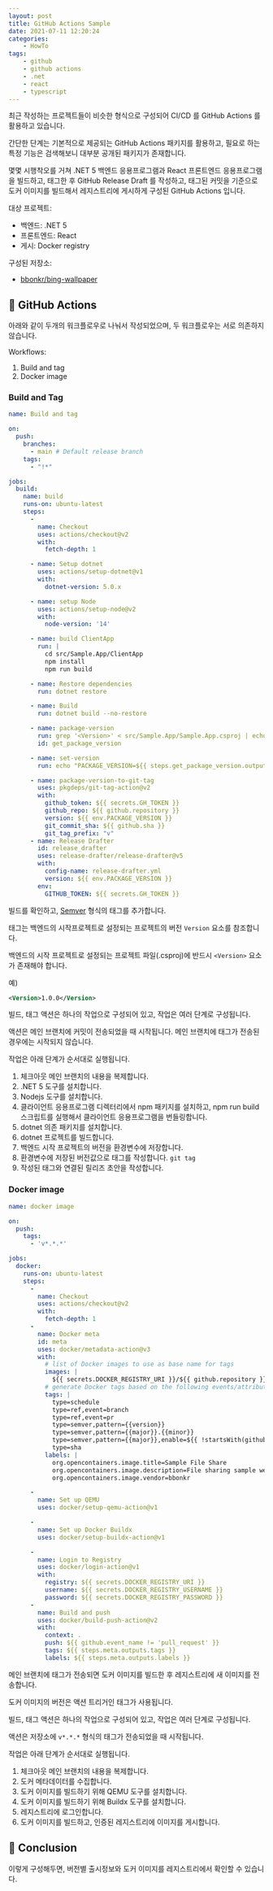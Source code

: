 ```yaml
---
layout: post
title: GitHub Actions Sample
date: 2021-07-11 12:20:24
categories:
    - HowTo
tags:
    - github
    - github actions
    - .net
    - react
    - typescript
---
```


최근 작성하는 프로젝트들이 비슷한 형식으로 구성되어 CI/CD 를 GitHub Actions 를 활용하고 있습니다.

간단한 단계는 기본적으로 제공되는 GitHub Actions 패키지를 활용하고, 필요로 하는 특정 기능은 검색해보니 대부분 공개된 패키지가 존재합니다.

몇몇 시행착오를 거쳐 .NET 5 백엔드 응용프로그램과 React 프론트엔드 응용프로그램을 빌드하고, 태그한 후 GitHub Release Draft 를 작성하고, 태그된 커밋을 기준으로 도커 이미지를 빌드해서 레지스트리에 게시하게 구성된 GitHub Actions 입니다.

대상 프로젝트:

- 백엔드: .NET 5
- 프론트엔드: React
- 게시: Docker registry



구성된 저장소:

- [bbonkr/bing-wallpaper](https://github.com/bbonkr/bing-wallpaper)


## 📢 GitHub Actions

아래와 같이 두개의 워크플로우로 나눠서 작성되었으며, 두 워크플로우는 서로 의존하지 않습니다.

Workflows:
1. Build and tag
2. Docker image


### Build and Tag

```yaml
name: Build and tag

on:
  push:
    branches:
      - main # Default release branch
    tags:
      - "!*"

jobs:
  build:
    name: build
    runs-on: ubuntu-latest
    steps:
      -
        name: Checkout
        uses: actions/checkout@v2
        with:
          fetch-depth: 1

      - name: Setup dotnet
        uses: actions/setup-dotnet@v1
        with:
          dotnet-version: 5.0.x

      - name: setup Node
        uses: actions/setup-node@v2
        with:
          node-version: '14'

      - name: build ClientApp
        run: |
          cd src/Sample.App/ClientApp
          npm install
          npm run build

      - name: Restore dependencies
        run: dotnet restore

      - name: Build
        run: dotnet build --no-restore

      - name: package-version
        run: grep '<Version>' < src/Sample.App/Sample.App.csproj | echo "::set-output name=version::$(sed 's/.*<Version>\(.*\)<\/Version>/\1/')"
        id: get_package_version

      - name: set-version  
        run: echo "PACKAGE_VERSION=${{ steps.get_package_version.outputs.version }}" >> $GITHUB_ENV

      - name: package-version-to-git-tag
        uses: pkgdeps/git-tag-action@v2
        with:
          github_token: ${{ secrets.GH_TOKEN }}
          github_repo: ${{ github.repository }}
          version: ${{ env.PACKAGE_VERSION }}
          git_commit_sha: ${{ github.sha }}
          git_tag_prefix: "v"
      - name: Release Drafter
        id: release_drafter
        uses: release-drafter/release-drafter@v5
        with:
          config-name: release-drafter.yml
          version: ${{ env.PACKAGE_VERSION }}
        env:
          GITHUB_TOKEN: ${{ secrets.GH_TOKEN }}

```

빌드를 확인하고, [Semver](https://semver.org) 형식의 태그를 추가합니다.

태그는 백엔드의 시작프로젝트로 설정되는 프로젝트의 버전 `Version` 요소를 참조합니다. 

백엔드의 시작 프로젝트로 설정되는 프로젝트 파일(.csproj)에 반드시 `<Version>` 요소가 존재해야 합니다.

예) 
```xml
<Version>1.0.0</Version>
```

빌드, 태그 액션은 하나의 작업으로 구성되어 있고, 작업은 여러 단계로 구성됩니다.

액션은 메인 브랜치에 커밋이 전송되었을 때 시작됩니다.
메인 브랜치에 태그가 전송된 경우에는 시작되지 않습니다.

작업은 아래 단계가 순서대로 실행됩니다.

1. 체크아웃
   메인 브랜치의 내용을 복제합니다.
2. .NET 5 도구를 설치합니다.
3. Nodejs 도구를 설치합니다.
4. 클라이언트 응용프로그램 디렉터리에서 npm 패키지를 설치하고, npm run build 스크립트를 실행해서 클라이언트 응용프로그램을 번들링합니다.
5. dotnet 의존 패키지를 설치합니다.
6. dotnet 프로젝트를 빌드합니다.
7. 백엔드 시작 프로젝트의 버전을 환경변수에 저장합니다.
8. 환경변수에 저장된 버전값으로 태그를 작성합니다. `git tag`
9. 작성된 태그와 연결된 릴리즈 초안을 작성합니다.


### Docker image

```yaml
name: docker image

on:
  push:
    tags:
      - 'v*.*.*'

jobs:
  docker:
    runs-on: ubuntu-latest
    steps:
      -
        name: Checkout
        uses: actions/checkout@v2
        with:
          fetch-depth: 1
      -
        name: Docker meta
        id: meta
        uses: docker/metadata-action@v3
        with:
          # list of Docker images to use as base name for tags
          images: |
            ${{ secrets.DOCKER_REGISTRY_URI }}/${{ github.repository }}
          # generate Docker tags based on the following events/attributes
          tags: |
            type=schedule
            type=ref,event=branch
            type=ref,event=pr
            type=semver,pattern={{version}}
            type=semver,pattern={{major}}.{{minor}}
            type=semver,pattern={{major}},enable=${{ !startsWith(github.ref, 'refs/tags/v0.') }}
            type=sha
          labels: |
            org.opencontainers.image.title=Sample File Share
            org.opencontainers.image.description=File sharing sample web app
            org.opencontainers.image.vendor=bbonkr

      -
        name: Set up QEMU
        uses: docker/setup-qemu-action@v1

      -
        name: Set up Docker Buildx
        uses: docker/setup-buildx-action@v1

      -
        name: Login to Registry
        uses: docker/login-action@v1 
        with:
          registry: ${{ secrets.DOCKER_REGISTRY_URI }}
          username: ${{ secrets.DOCKER_REGISTRY_USERNAME }}
          password: ${{ secrets.DOCKER_REGISTRY_PASSWORD }}
      -
        name: Build and push
        uses: docker/build-push-action@v2
        with:
          context: .
          push: ${{ github.event_name != 'pull_request' }}
          tags: ${{ steps.meta.outputs.tags }}
          labels: ${{ steps.meta.outputs.labels }}

```

메인 브랜치에 태그가 전송되면 도커 이미지를 빌드한 후 레지스트리에 새 이미지를 전송합니다.

도커 이미지의 버전은 액션 트리거인 태그가 사용됩니다.

빌드, 태그 액션은 하나의 작업으로 구성되어 있고, 작업은 여러 단계로 구성됩니다.

액션은 저장소에 `v*.*.*` 형식의 태그가 전송되었을 때 시작됩니다.

작업은 아래 단계가 순서대로 실행됩니다.

1. 체크아웃
    메인 브랜치의 내용을 복제합니다.
2. 도커 메타데이터를 수집합니다.
3. 도커 이미지를 빌드하기 위해 QEMU 도구를 설치합니다.
4. 도커 이미지를 빌드하기 위해 Buildx 도구를 설치합니다.
5. 레지스트리에 로그인합니다.
6. 도커 이미지를 빌드하고, 인증된 레지스트리에 이미지를 게시합니다.


## 👏 Conclusion

이렇게 구성해두면, 버전별 출시정보와 도커 이미지를 레지스트리에서 확인할 수 있습니다.


